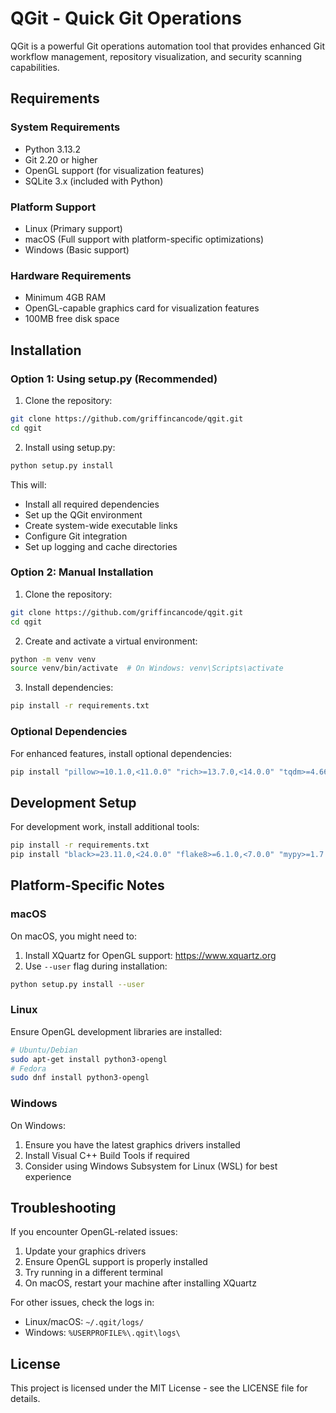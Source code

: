 # QGit - Quick Git Operations

QGit is a powerful Git operations automation tool that provides enhanced Git workflow management, repository visualization, and security scanning capabilities.

## Requirements

### System Requirements

- Python 3.13.2
- Git 2.20 or higher
- OpenGL support (for visualization features)
- SQLite 3.x (included with Python)

### Platform Support

- Linux (Primary support)
- macOS (Full support with platform-specific optimizations)
- Windows (Basic support)

### Hardware Requirements

- Minimum 4GB RAM
- OpenGL-capable graphics card for visualization features
- 100MB free disk space

## Installation

### Option 1: Using setup.py (Recommended)

1. Clone the repository:
```bash
git clone https://github.com/griffincancode/qgit.git
cd qgit
```

2. Install using setup.py:
```bash
python setup.py install
```

This will:
- Install all required dependencies
- Set up the QGit environment
- Create system-wide executable links
- Configure Git integration
- Set up logging and cache directories

### Option 2: Manual Installation

1. Clone the repository:
```bash
git clone https://github.com/griffincancode/qgit.git
cd qgit
```

2. Create and activate a virtual environment:
```bash
python -m venv venv
source venv/bin/activate  # On Windows: venv\Scripts\activate
```

3. Install dependencies:
```bash
pip install -r requirements.txt
```

### Optional Dependencies

For enhanced features, install optional dependencies:
```bash
pip install "pillow>=10.1.0,<11.0.0" "rich>=13.7.0,<14.0.0" "tqdm>=4.66.1,<5.0.0"
```

## Development Setup

For development work, install additional tools:
```bash
pip install -r requirements.txt
pip install "black>=23.11.0,<24.0.0" "flake8>=6.1.0,<7.0.0" "mypy>=1.7.0,<2.0.0" "isort>=5.12.0,<6.0.0" "pytest>=7.4.3,<8.0.0" "pytest-asyncio>=0.23.0,<1.0.0" "pytest-cov>=4.1.0,<5.0.0"
```

## Platform-Specific Notes

### macOS

On macOS, you might need to:
1. Install XQuartz for OpenGL support: https://www.xquartz.org
2. Use `--user` flag during installation:
```bash
python setup.py install --user
```

### Linux

Ensure OpenGL development libraries are installed:
```bash
# Ubuntu/Debian
sudo apt-get install python3-opengl
# Fedora
sudo dnf install python3-opengl
```

### Windows

On Windows:
1. Ensure you have the latest graphics drivers installed
2. Install Visual C++ Build Tools if required
3. Consider using Windows Subsystem for Linux (WSL) for best experience

## Troubleshooting

If you encounter OpenGL-related issues:
1. Update your graphics drivers
2. Ensure OpenGL support is properly installed
3. Try running in a different terminal
4. On macOS, restart your machine after installing XQuartz

For other issues, check the logs in:
- Linux/macOS: `~/.qgit/logs/`
- Windows: `%USERPROFILE%\.qgit\logs\`

## License

This project is licensed under the MIT License - see the LICENSE file for details. 